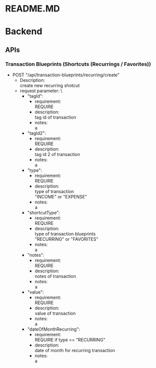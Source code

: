 # README.MD

# Backend

## APIs

### Transaction Blueprints (Shortcuts (Recurrings / Favorites))

- POST "/api/transaction-blueprints/recurring/create"
    - Description: \
        create new recurring shotcut
    - request parameter: \
        - "tagId":
            - requirement: \
                REQUIRE
            - description: \
                tag id of transaction
            - notes: \
                a
        - "tagId2":
            - requirement: \
                REQUIRE
            - description: \
                tag id 2 of transaction
            - notes: \
                a
        - "type":
            - requirement: \
                REQUIRE
            - description: \
                type of transaction \
                "INCOME" or "EXPENSE"
            - notes: \
                a
        - "shortcutType":
            - requirement: \
                REQUIRE
            - description: \
                type of transaction blueprints \
                "RECURRING" or "FAVORITES"
            - notes: \
                a
        - "notes":
            - requirement: \
                REQUIRE
            - description: \
                notes of transaction
            - notes: \
                a
        - "value":
            - requirement: \
                REQUIRE
            - description: \
                value of transaction
            - notes: \
                a
        - "dateOfMonthRecurring":
            - requirement: \
                REQUIRE if type == "RECURRING"
            - description: \
                date of month for recurring transaction
            - notes: \
                a
        <!-- - "tagId":
            - requirement: \
                REQUIRE
            - description: \
                tag id of transaction
            - notes: \
                a -->